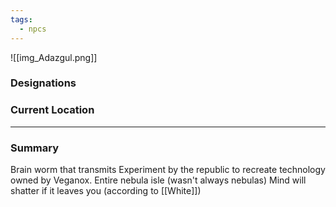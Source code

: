 ```yaml
---
tags:
  - npcs
---
```

![[img_Adazgul.png]]
### Designations


### Current Location


___
### Summary
Brain worm that transmits 
Experiment by the republic to recreate technology owned by Veganox. Entire nebula isle (wasn't always nebulas) 
Mind will shatter if it leaves you (according to [[White]])